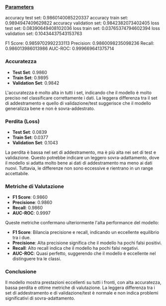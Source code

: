 ### [Parameters](./parameters.txt)

accuracy test set: 0.9860140085220337
accuracy train set: 0.9894947409629822
accuracy validation set: 0.9842382073402405
loss test set: 0.08390649408102036
loss train set: 0.03765374794602394
loss validation set: 0.10434437543153763

F1 Score: 0.9859702992233113
Precision: 0.9860098235098236
Recall: 0.986013986013986
AUC-ROC: 0.999669641375714

### Accuratezza
- **Test Set**: 0.9860
- **Train Set**: 0.9895
- **Validation Set**: 0.9842

L'accuratezza è molto alta in tutti i set, indicando che il modello è molto preciso nel classificare correttamente i dati. La leggera differenza tra il set di addestramento e quello di validazione/test suggerisce che il modello generalizza bene e non è sovra-addestrato.

### Perdita (Loss)
- **Test Set**: 0.0839
- **Train Set**: 0.0377
- **Validation Set**: 0.1043

La perdita è bassa nel set di addestramento, ma è più alta nei set di test e validazione. Questo potrebbe indicare un leggero sovra-adattamento, dove il modello si adatta molto bene ai dati di addestramento ma meno ai dati nuovi. Tuttavia, le differenze non sono eccessive e rientrano in un range accettabile.

### Metriche di Valutazione
- **F1 Score**: 0.9860
- **Precisione**: 0.9860
- **Recall**: 0.9860
- **AUC-ROC**: 0.9997

Queste metriche confermano ulteriormente l'alta performance del modello:
- **F1 Score**: Bilancia precisione e recall, indicando un eccellente equilibrio tra i due.
- **Precisione**: Alta precisione significa che il modello ha pochi falsi positivi.
- **Recall**: Alto recall indica che il modello ha pochi falsi negativi.
- **AUC-ROC**: Quasi perfetto, suggerendo che il modello è eccellente nel distinguere tra le classi.

### Conclusione
Il modello mostra prestazioni eccellenti su tutti i fronti, con alta accuratezza, bassa perdita e ottime metriche di valutazione. La leggera differenza tra i set di addestramento e di validazione/test è normale e non indica problemi significativi di sovra-adattamento.
